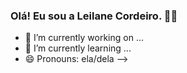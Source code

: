 ### Olá! Eu sou a Leilane Cordeiro. 👩🏻


- 🔭 I’m currently working on ...
- 🌱 I’m currently learning ...
- 😄 Pronouns: ela/dela
-->
